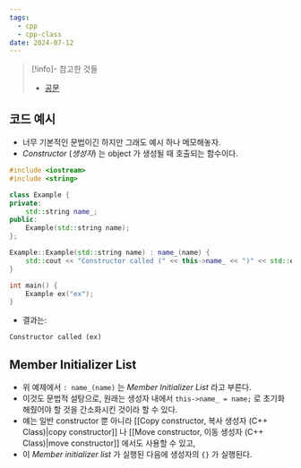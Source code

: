 ```yaml
---
tags:
  - cpp
  - cpp-class
date: 2024-07-12
---
```

> [!info]- 참고한 것들
> - [공문](https://en.cppreference.com/w/cpp/language/constructor)

## 코드 예시

- 너무 기본적인 문법이긴 하지만 그래도 예시 하나 메모해놓자.
- *Constructor* (*생성자*) 는 object 가 생성될 때 호출되는 함수이다.

```cpp {8, 11-13}
#include <iostream>
#include <string>

class Example {
private:
	std::string name_;
public:
	Example(std::string name);
};

Example::Example(std::string name) : name_(name) {
	std::cout << "Constructor called (" << this->name_ << ")" << std::endl;
}

int main() {
	Example ex("ex");
}
```

- 결과는:

```
Constructor called (ex)
```

## Member Initializer List

- 위 예제에서 `: name_(name)` 는 *Member Initializer List* 라고 부른다.
- 이것도 문법적 설탕으로, 원래는 생성자 내에서 `this->name_ = name;` 로 초기화해줬어야 할 것을 간소화시킨 것이라 할 수 있다.
- 얘는 일반 constructor 뿐 아니라 [[Copy constructor, 복사 생성자 (C++ Class)|copy constructor]] 나 [[Move constructor, 이동 생성자 (C++ Class)|move constructor]] 에서도 사용할 수 있고,
- 이 *Member initializer list* 가 실행된 다음에 생성자의 `{}` 가 실행된다.